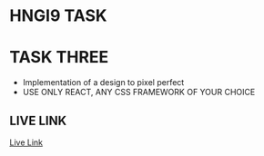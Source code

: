 # HNGI9 TASK
# TASK THREE
- Implementation of a design to pixel perfect
- USE ONLY REACT, ANY CSS FRAMEWORK OF YOUR CHOICE

## LIVE LINK
[Live Link](https://metabnb-one.vercel.app/)